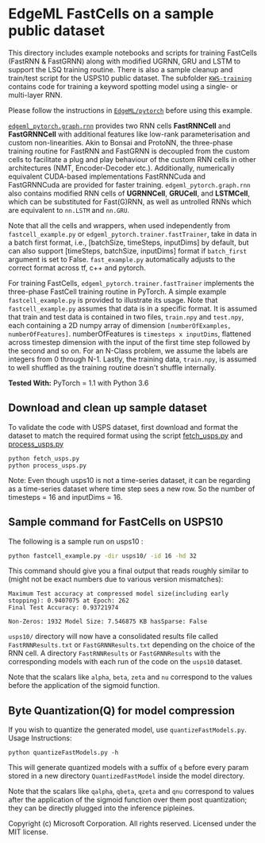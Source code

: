 # EdgeML FastCells on a sample public dataset

This directory includes example notebooks and scripts for training
FastCells (FastRNN & FastGRNN) along with modified
UGRNN, GRU and LSTM to support the LSQ training routine. 
There is also a sample cleanup and train/test script for the USPS10 public dataset.
The subfolder [`KWS-training`](KWS-training) contains code
for training a keyword spotting model using a single- or multi-layer RNN.

Please follow the instructions in [`EdgeML/pytorch`](../../../pytorch) before using this example.

[`edgeml_pytorch.graph.rnn`](../../../pytorch/pytorch_edgeml/graph/rnn.py) 
provides two RNN cells **FastRNNCell**  and **FastGRNNCell** with additional
features like low-rank parameterisation and custom non-linearities. Akin to
Bonsai and ProtoNN, the three-phase training routine for FastRNN and FastGRNN
is decoupled from the custom cells to facilitate a plug and play behaviour of 
the custom RNN cells in other architectures (NMT, Encoder-Decoder etc.).
Additionally, numerically  equivalent CUDA-based implementations FastRNNCuda
and FastGRNNCuda are provided for faster training. 
`edgeml_pytorch.graph.rnn` also contains modified RNN cells of **UGRNNCell**, 
**GRUCell**, and **LSTMCell**, which can be substituted for Fast(G)RNN,
as well as untrolled RNNs which are equivalent to `nn.LSTM` and `nn.GRU`. 

Note that all the cells and wrappers, when used independently from `fastcell_example.py`
or `edgeml_pytorch.trainer.fastTrainer`, take in data in a batch first format, i.e.,
[batchSize, timeSteps, inputDims] by default, but can also support [timeSteps,
batchSize, inputDims] format if  `batch_first` argument is set to False.
`fast_example.py` automatically adjusts to the correct format across tf, c++ and pytorch.

For training FastCells, `edgeml_pytorch.trainer.fastTrainer` implements the three-phase
FastCell training routine in PyTorch. A simple example `fastcell_example.py` is provided
to illustrate its usage. Note that `fastcell_example.py` assumes that data is in a specific format.
It is assumed that train and test data is contained in two files, `train.npy` and
`test.npy`, each containing a 2D numpy array of dimension `[numberOfExamples,
numberOfFeatures]`. numberOfFeatures is `timesteps x inputDims`, flattened
across timestep dimension with the input of the first time step followed by the second
and so on.  For an N-Class problem, we assume the labels are integers from 0
through N-1. Lastly, the training data, `train.npy`, is assumed to well shuffled 
as the training routine doesn't shuffle internally.

**Tested With:** PyTorch = 1.1 with Python 3.6

## Download and clean up sample dataset

To validate the code with USPS dataset, first download and format the dataset to match
the required format using the script [fetch_usps.py](fetch_usps.py) and
[process_usps.py](process_usps.py)

```
python fetch_usps.py
python process_usps.py
```

Note: Even though usps10 is not a time-series dataset, it can be regarding as a time-series
dataset where time step sees a new row. So the number of timesteps = 16 and inputDims = 16.

## Sample command for FastCells on USPS10
The following is a sample run on usps10 :

```bash
python fastcell_example.py -dir usps10/ -id 16 -hd 32
```
This command should give you a final output that reads roughly similar to
(might not be exact numbers due to various version mismatches):

```
Maximum Test accuracy at compressed model size(including early stopping): 0.9407075 at Epoch: 262
Final Test Accuracy: 0.93721974

Non-Zeros: 1932 Model Size: 7.546875 KB hasSparse: False
```
`usps10/` directory will now have a consolidated results file called `FastRNNResults.txt` or 
`FastGRNNResults.txt` depending on the choice of the RNN cell. A directory `FastRNNResults` or
`FastGRNNResults` with the corresponding models with each run of the code on the `usps10` dataset.

Note that the scalars like `alpha`, `beta`, `zeta` and `nu` correspond to the values before
the application of the sigmoid function.

## Byte Quantization(Q) for model compression
If you wish to quantize the generated model, use `quantizeFastModels.py`. Usage Instructions:

```
python quantizeFastModels.py -h
```

This will generate quantized models with a suffix of `q` before every param stored in a
new directory `QuantizedFastModel` inside the model directory.

Note that the scalars like `qalpha`, `qbeta`, `qzeta` and `qnu` correspond to values 
after the application of the sigmoid function over them post quantization;
they can be directly plugged into the inference pipleines.

Copyright (c) Microsoft Corporation. All rights reserved. 
Licensed under the MIT license.
